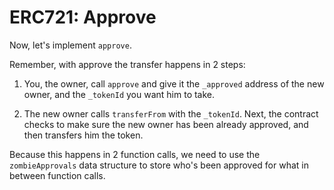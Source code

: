 # ERC721: Approve

Now, let's implement `approve`.

Remember, with approve the transfer happens in 2 steps:

1. You, the owner, call `approve` and give it the `_approved` address of the new owner, and the `_tokenId` you want him to take.

2. The new owner calls `transferFrom` with the `_tokenId`. Next, the contract checks to make sure the new owner has been already approved, and then transfers him the token.

Because this happens in 2 function calls, we need to use the `zombieApprovals` data structure to store who's been approved for what in between function calls.
